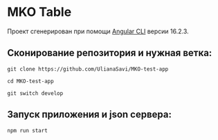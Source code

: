 # MKO Table

Проект сгенерирован при помощи [Angular CLI](https://github.com/angular/angular-cli) версии 16.2.3.

## Сконирование репозитория и нужная ветка:

```
git clone https://github.com/UlianaSavi/MKO-test-app
```

```
cd MKO-test-app
```
```
git switch develop
```

## Запуск приложения и json сервера:

```
npm run start
```

